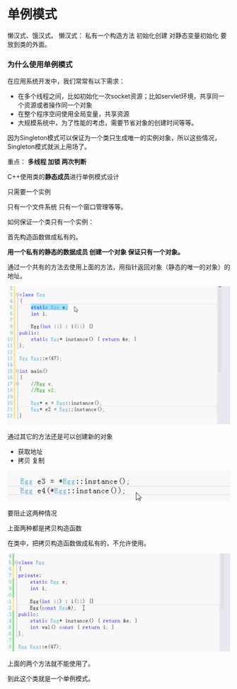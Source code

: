 # 单例模式

懒汉式、饿汉式。
懒汉式：
私有一个构造方法 初始化创建 
对静态变量初始化 要放到类的外面。

### 为什么使用单例模式

在应用系统开发中，我们常常有以下需求：

- 在多个线程之间，比如初始化一次socket资源；比如servlet环境，共享同一个资源或者操作同一个对象
- 在整个程序空间使用全局变量，共享资源
- 大规模系统中，为了性能的考虑，需要节省对象的创建时间等等。

因为Singleton模式可以保证为一个类只生成唯一的实例对象，所以这些情况，Singleton模式就派上用场了。

重点：
**多线程  加锁   两次判断** 

C++使用类的**静态成员**进行单例模式设计

只需要一个实例

只有一个文件系统 只有一个窗口管理等等。

如何保证一个类只有一个实例：

首先构造函数做成私有的。

**用一个私有的静态的数据成员 创建一个对象  保证只有一个对象。**

通过一个共有的方法去使用上面的方法，用指针返回对象（静态的唯一的对象）的地址。

![image-20190719103836059](assets/image-20190719103836059.png)

通过其它的方法还是可以创建新的对象

- 获取地址
- 拷贝 复制

![image-20190719104756345](assets/image-20190719104756345.png)

要阻止这两种情况

上面两种都是拷贝构造函数

在类中，把拷贝构造函数做成私有的，不允许使用。

![image-20190719105627715](assets/image-20190719105627715.png)

上面的两个方法就不能使用了。



到此这个类就是一个单例模式。